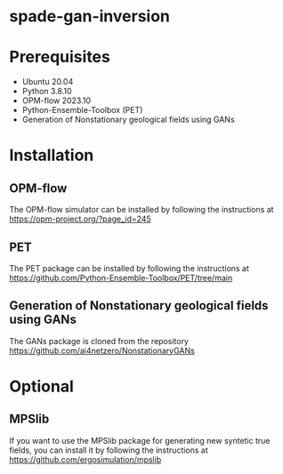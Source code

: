 # spade-gan-inversion

# Prerequisites
- Ubuntu 20.04
- Python 3.8.10
- OPM-flow 2023.10
- Python-Ensemble-Toolbox (PET)
- Generation of Nonstationary geological fields using GANs

# Installation

## OPM-flow
The OPM-flow simulator can be installed by following the instructions at https://opm-project.org/?page_id=245

## PET
The PET package can be installed by following the instructions at https://github.com/Python-Ensemble-Toolbox/PET/tree/main

## Generation of Nonstationary geological fields using GANs
The GANs package is cloned from the repository https://github.com/ai4netzero/NonstationaryGANs

# Optional

## MPSlib
If you want to use the MPSlib package for generating new syntetic true fields, you can install it by following the 
instructions at https://github.com/ergosimulation/mpslib
